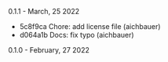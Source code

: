0.1.1 - March, 25 2022

* 5c8f9ca Chore: add license file (aichbauer)
* d064a1b Docs: fix typo (aichbauer)

0.1.0 - February, 27 2022
